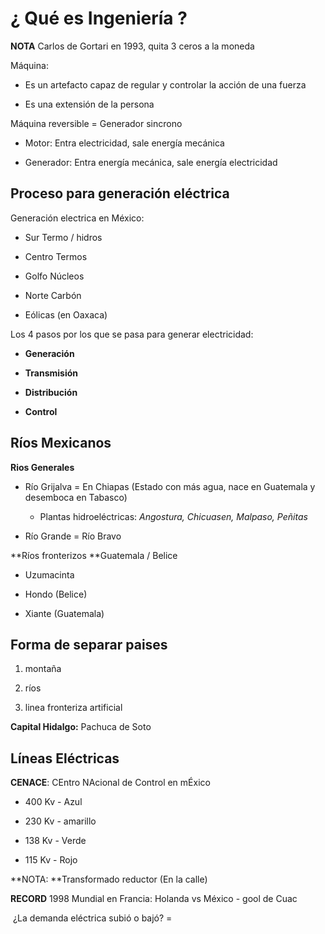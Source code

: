# ¿ Qué es Ingeniería ?

**NOTA** Carlos de Gortari en 1993, quita 3 ceros a la moneda

Máquina: 

- Es un artefacto capaz de regular y controlar la acción de una fuerza

- Es una extensión de la persona

Máquina reversible = Generador sincrono 

- Motor: Entra electricidad, sale energía mecánica

- Generador: Entra energía mecánica, sale energía electricidad



## Proceso para generación eléctrica

Generación electrica en México:

- Sur Termo / hidros

- Centro Termos 

- Golfo Núcleos

- Norte Carbón 
- Eólicas (en Oaxaca)



Los 4 pasos por los que se pasa para generar electricidad:

- **Generación** 

- **Transmisión** 
- **Distribución**

- **Control**

 

## Ríos Mexicanos 

**Rios Generales**

- Río Grijalva = En Chiapas (Estado con más agua, nace en Guatemala y desemboca en Tabasco)
  - Plantas hidroeléctricas: *Angostura, Chicuasen, Malpaso, Peñitas*

- Río Grande = Río Bravo

**Ríos fronterizos **Guatemala / Belice

- Uzumacinta

- Hondo (Belice)

- Xiante (Guatemala)

  

## Forma de separar paises 

1) montaña

2) ríos

3) linea fronteriza artificial



**Capital Hidalgo:** Pachuca de Soto



## Líneas Eléctricas

**CENACE**: CEntro NAcional de Control en mÉxico 

- 400 Kv - Azul

- 230 Kv - amarillo 

- 138 Kv - Verde

- 115 Kv - Rojo

**NOTA: **Transformado reductor (En la calle)

**RECORD** 1998 Mundial en Francia: Holanda vs México - gool de Cuac

​				¿La demanda eléctrica subió o bajó? = 